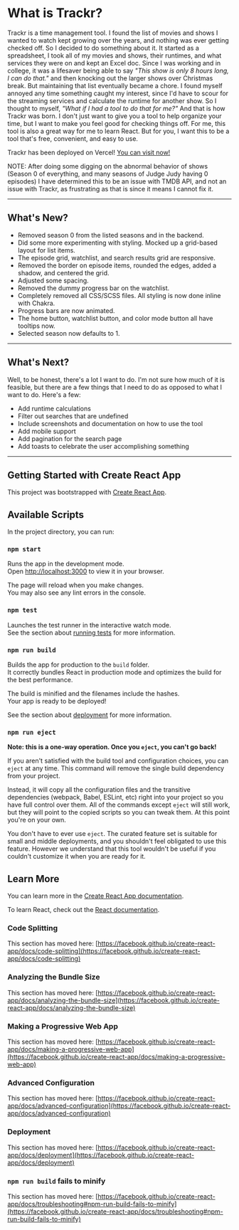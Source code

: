 # What is Trackr?

  Trackr is a time management tool. I found the list of movies and shows I wanted to watch kept growing over the years, and nothing was ever getting checked off. So I decided to do something about it. It started as a spreadsheet, I took all of my movies and shows, their runtimes, and what services they were on and kept an Excel doc. Since I was working and in college, it was a lifesaver being able to say *"This show is only 8 hours long, I can do that."* and then knocking out the larger shows over Christmas break. But maintaining that list eventually became a chore. I found myself annoyed any time something caught my interest, since I'd have to scour for the streaming services and calculate the runtime for another show. So I thought to myself, *"What if I had a tool to do that for me?"* And that is how Trackr was born. I don't just want to give you a tool to help organize your time, but I want to make you feel good for checking things off. For me, this tool is also a great way for me to learn React. But for you, I want this to be a tool that's free, convenient, and easy to use.

  Trackr has been deployed on Vercel! [You can visit now!](https://trackrv2.vercel.app)

NOTE: After doing some digging on the abnormal behavior of shows (Season 0 of everything, and many seasons of Judge Judy having 0 episodes) I have determined this to be an issue with TMDB API, and not an issue with Trackr, as frustrating as that is since it means I cannot fix it.

---

## What's New?

- Removed season 0 from the listed seasons and in the backend.
- Did some more experimenting with styling. Mocked up a grid-based layout for list items.
- The episode grid, watchlist, and search results grid are responsive.
- Removed the border on episode items, rounded the edges, added a shadow, and centered the grid.
- Adjusted some spacing.
- Removed the dummy progress bar on the watchlist.
- Completely removed all CSS/SCSS files. All styling is now done inline with Chakra.
- Progress bars are now animated.
- The home button, watchlist button, and color mode button all have tooltips now.
- Selected season now defaults to 1.

---

## What's Next?

Well, to be honest, there's a lot I want to do. I'm not sure how much of it is feasible, but there are a few things that I need to do as opposed to what I want to do. Here's a few:

- Add runtime calculations
- Filter out searches that are undefined
- Include screenshots and documentation on how to use the tool
- Add mobile support
- Add pagination for the search page
- Add toasts to celebrate the user accomplishing something

---

## Getting Started with Create React App

This project was bootstrapped with [Create React App](https://github.com/facebook/create-react-app).

## Available Scripts

In the project directory, you can run:

### `npm start`

Runs the app in the development mode.\
Open [http://localhost:3000](http://localhost:3000) to view it in your browser.

The page will reload when you make changes.\
You may also see any lint errors in the console.

### `npm test`

Launches the test runner in the interactive watch mode.\
See the section about [running tests](https://facebook.github.io/create-react-app/docs/running-tests) for more information.

### `npm run build`

Builds the app for production to the `build` folder.\
It correctly bundles React in production mode and optimizes the build for the best performance.

The build is minified and the filenames include the hashes.\
Your app is ready to be deployed!

See the section about [deployment](https://facebook.github.io/create-react-app/docs/deployment) for more information.

### `npm run eject`

**Note: this is a one-way operation. Once you `eject`, you can't go back!**

If you aren't satisfied with the build tool and configuration choices, you can `eject` at any time. This command will remove the single build dependency from your project.

Instead, it will copy all the configuration files and the transitive dependencies (webpack, Babel, ESLint, etc) right into your project so you have full control over them. All of the commands except `eject` will still work, but they will point to the copied scripts so you can tweak them. At this point you're on your own.

You don't have to ever use `eject`. The curated feature set is suitable for small and middle deployments, and you shouldn't feel obligated to use this feature. However we understand that this tool wouldn't be useful if you couldn't customize it when you are ready for it.

## Learn More

You can learn more in the [Create React App documentation](https://facebook.github.io/create-react-app/docs/getting-started).

To learn React, check out the [React documentation](https://reactjs.org/).

### Code Splitting

This section has moved here: [https://facebook.github.io/create-react-app/docs/code-splitting](https://facebook.github.io/create-react-app/docs/code-splitting)

### Analyzing the Bundle Size

This section has moved here: [https://facebook.github.io/create-react-app/docs/analyzing-the-bundle-size](https://facebook.github.io/create-react-app/docs/analyzing-the-bundle-size)

### Making a Progressive Web App

This section has moved here: [https://facebook.github.io/create-react-app/docs/making-a-progressive-web-app](https://facebook.github.io/create-react-app/docs/making-a-progressive-web-app)

### Advanced Configuration

This section has moved here: [https://facebook.github.io/create-react-app/docs/advanced-configuration](https://facebook.github.io/create-react-app/docs/advanced-configuration)

### Deployment

This section has moved here: [https://facebook.github.io/create-react-app/docs/deployment](https://facebook.github.io/create-react-app/docs/deployment)

### `npm run build` fails to minify

This section has moved here: [https://facebook.github.io/create-react-app/docs/troubleshooting#npm-run-build-fails-to-minify](https://facebook.github.io/create-react-app/docs/troubleshooting#npm-run-build-fails-to-minify)
